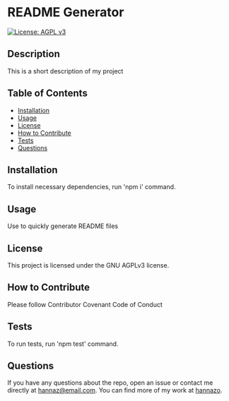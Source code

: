 # README Generator

[![License: AGPL v3](https://img.shields.io/badge/License-AGPL_v3-blue.svg)](https://www.gnu.org/licenses/agpl-3.0)
  
## Description
  
This is a short description of my project
  
## Table of Contents

- [Installation](#installation)
- [Usage](#usage)
- [License](#license)
- [How to Contribute](#how-to-contribute)
- [Tests](#tests)
- [Questions](#questions)
  
## Installation
  
To install necessary dependencies, run 'npm i' command.
  
## Usage
  
Use to quickly generate README files
  
## License
  
This project is licensed under the GNU AGPLv3 license.
  
## How to Contribute
  
Please follow Contributor Covenant Code of Conduct
  
## Tests
  
To run tests, run 'npm test' command.
  
## Questions
  
If you have any questions about the repo, open an issue or contact me directly at hannaz@email.com. You can find more of my work at [hannazo](https://github.com/hannazo).